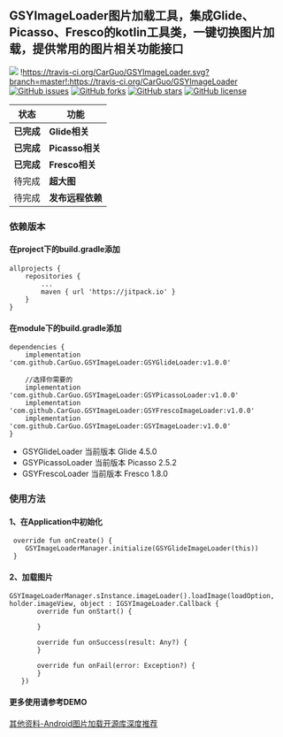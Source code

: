 
## GSYImageLoader图片加载工具，集成Glide、Picasso、Fresco的kotlin工具类，一键切换图片加载，提供常用的图片相关功能接口

[![](https://jitpack.io/v/CarGuo/GSYImageLoader.svg)](https://jitpack.io/#CarGuo/GSYImageLoader)
!https://travis-ci.org/CarGuo/GSYImageLoader.svg?branch=master!:https://travis-ci.org/CarGuo/GSYImageLoader
[![GitHub issues](https://img.shields.io/github/issues/CarGuo/GSYImageLoader.svg)](https://github.com/CarGuo/GSYImageLoader/issues)
[![GitHub forks](https://img.shields.io/github/forks/CarGuo/GSYImageLoader.svg)](https://github.com/CarGuo/GSYImageLoader/network)
[![GitHub stars](https://img.shields.io/github/stars/CarGuo/GSYImageLoader.svg)](https://github.com/CarGuo/GSYImageLoader/stargazers)
[![GitHub license](https://img.shields.io/github/license/CarGuo/GSYImageLoader.svg)](https://github.com/CarGuo/GSYImageLoader/blob/master/LICENSE)

状态 | 功能
-------- | ---
**已完成**|**Glide相关**
**已完成**|**Picasso相关**
**已完成**|**Fresco相关**
待完成|**超大图**
待完成|**发布远程依赖**


### 依赖版本

#### 在project下的build.gradle添加
```
allprojects {
	repositories {
		...
		maven { url 'https://jitpack.io' }
	}
}
```
#### 在module下的build.gradle添加
```
dependencies {
    implementation 'com.github.CarGuo.GSYImageLoader:GSYGlideLoader:v1.0.0'

    //选择你需要的
    implementation 'com.github.CarGuo.GSYImageLoader:GSYPicassoLoader:v1.0.0'
    implementation 'com.github.CarGuo.GSYImageLoader:GSYFrescoImageLoader:v1.0.0'
    implementation 'com.github.CarGuo.GSYImageLoader:GSYImageLoader:v1.0.0'
}

```

* GSYGlideLoader 当前版本 Glide 4.5.0
* GSYPicassoLoader 当前版本 Picasso 2.5.2
* GSYFrescoLoader 当前版本 Fresco 1.8.0


### 使用方法

#### 1、在Application中初始化

```
 override fun onCreate() {
    GSYImageLoaderManager.initialize(GSYGlideImageLoader(this))
 }
```

#### 2、加载图片

```
GSYImageLoaderManager.sInstance.imageLoader().loadImage(loadOption, holder.imageView, object : IGSYImageLoader.Callback {
       override fun onStart() {

       }

       override fun onSuccess(result: Any?) {
       }

       override fun onFail(error: Exception?) {
       }
   })
```

#### 更多使用请参考DEMO



[其他资料-Android图片加载开源库深度推荐](https://www.jianshu.com/p/cd058a924288)